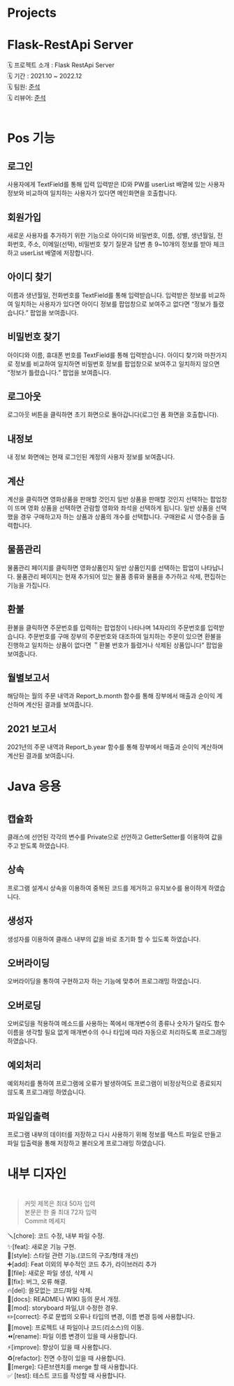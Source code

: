 # Projects
# Flask-RestApi Server
🗓 프로젝트 소개 : Flask RestApi Server</br>
🗓 기간 : 2021.10 ~ 2022.12  </br>
🗓 팀원:  [준석](https://github.com/dotdotot)</br>
🗓 리뷰어: [준석](https://github.com/dotdotot)</br></br>

#
# Pos 기능
## 로그인
사용자에게 TextField를 통해 입력 입력받은 ID와 PW를 userList 배열에 있는 사용자 정보와 비교하여 일치하는 사용자가 있다면 메인화면을 호출합니다.
## 회원가입
새로운 사용자를 추가하기 위한 기능으로 아이디와 비밀번호, 이름, 성별, 생년월일, 전화번호, 주소, 이메일(선택), 비밀번호 찾기 질문과 답변 총 9~10개의 정보를 받아 체크하고 userList 배열에 저장합니다.
## 아이디 찾기
이름과 생년월일, 전화번호를 TextField를 통해 입력받습니다. 입력받은 정보를 비교하여 일치하는 사용자가 있다면 아이디 정보를 팝업창으로 보여주고 없다면 “정보가 틀렸습니다.” 팝업을 보여줍니다.

## 비밀번호 찾기
아이디와 이름,  휴대폰 번호를 TextField를 통해 입력받습니다. 아이디 찾기와 마찬가지로 정보를 비교하여 일치하면 비밀번호 정보를 팝업창으로 보여주고 일치하지 않으면 “정보가 틀렸습니다.” 팝업을 보여줍니다.

## 로그아웃
로그아웃 버튼을 클릭하면 초기 화면으로 돌아갑니다(로그인 폼 화면을 호출합니다).

## 내정보
내 정보 화면에는 현재 로그인된 계정의 사용자 정보를 보여줍니다.

## 계산
계산을 클릭하면 영화상품을 판매할 것인지 일반 상품을 판매할 것인지 선택하는 팝업창이 뜨며 영화 상품을 선택하면 관람할 영화와 좌석을 선택하게 됩니다. 일반 상품을 선택했을 경우 구매하고자 하는 상품과 상품의 개수를 선택합니다.
구매완료 시 영수증을 출력합니다.

## 물품관리
물품관리 페이지를 클릭하면 영화상품인지 일반 상품인지를 선택하는 팝업이 나타납니다. 물품관리 페이지는 현재 추가되어 있는 물품 종류와 물품을 추가하고 삭제, 편집하는 기능을 가집니다.

## 환불
환불을 클릭하면 주문번호를 입력하는 팝업창이 나타나며 14자리의 주문번호를 입력받습니다. 주문번호를 구매 장부의 주문번호와 대조하여 일치하는 주문이 있으면 환불을 진행하고 일치하는 상품이 없다면 ＂환불 번호가 틀렸거나 삭제된 상품입니다” 팝업을 보여줍니다.


## 월별보고서
해당하는 월의 주문 내역과 Report_b.month 함수를 통해 장부에서 매출과 순이익 계산하며 계산된 결과를 보여줍니다. 

## 2021 보고서
2021년의 주문 내역과 Report_b.year 함수를 통해 장부에서 매출과 순이익 계산하며 계산된 결과를 보여줍니다. 

# 
# Java 응용
#
## 캡슐화 
클래스에 선언된 각각의 변수를 Private으로 선언하고 GetterSetter를 이용하여 값을 주고 받도록 하였습니다.

## 상속
프로그램 설계시 상속을 이용하여 중복된 코드를 제거하고 유지보수를 용이하게 하였습니다.

## 생성자
생성자를 이용하여 클래스 내부의 값을 바로 초기화 할 수 있도록 하였습니다.

## 오버라이딩
오버라이딩을 통하여 구현하고자 하는 기능에 맞추어 프로그래밍 하였습니다.

## 오버로딩
오버로딩을 적용하여 메소드를 사용하는 쪽에서 매개변수의 종류나 숫자가 달라도 함수이름을 생각할 필요 없게 매개변수의 수나 타입에 따라 자동으로 처리하도록 프로그래밍 하였습니다.   

## 예외처리
예외처리를 통하여 프로그램에 오류가 발생하여도 프로그램이 비정상적으로 종료되지 않도록 프로그래밍 하였습니다.

## 파일입출력
프로그램 내부의 데이터를 저장하고 다시 사용하기 위해 정보를 텍스트 파일로 만들고 파일 입출력을 통해 저장하고 불러오게 프로그래밍 하였습니다. 

#
# 내부 디자인



#
> 커밋 제목은 최대 50자 입력 </br>
본문은 한 줄 최대 72자 입력 </br>
Commit 메세지 </br>

🪛[chore]: 코드 수정, 내부 파일 수정. </br>
✨[feat]: 새로운 기능 구현. </br>
🎨[style]: 스타일 관련 기능.(코드의 구조/형태 개선) </br>
➕[add]: Feat 이외의 부수적인 코드 추가, 라이브러리 추가 </br>
🔧[file]: 새로운 파일 생성, 삭제 시 </br>
🐛[fix]: 버그, 오류 해결. </br>
🔥[del]: 쓸모없는 코드/파일 삭제. </br>
📝[docs]: README나 WIKI 등의 문서 개정. </br>
💄[mod]: storyboard 파일,UI 수정한 경우. </br>
✏️[correct]: 주로 문법의 오류나 타입의 변경, 이름 변경 등에 사용합니다. </br>
🚚[move]: 프로젝트 내 파일이나 코드(리소스)의 이동. </br>
⏪️[rename]: 파일 이름 변경이 있을 때 사용합니다. </br>
⚡️[improve]: 향상이 있을 때 사용합니다. </br>
♻️[refactor]: 전면 수정이 있을 때 사용합니다. </br>
🔀[merge]: 다른브렌치를 merge 할 때 사용합니다. </br>
✅ [test]: 테스트 코드를 작성할 때 사용합니다. </br>







